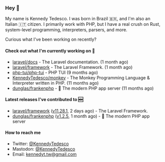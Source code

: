 ### Hey 👋

My name is Kennedy Tedesco. I was born in Brazil 🇧🇷, and I'm also an Italian 🇮🇹 citizen. I primarily work with PHP, but I have a real crush on Rust, system-level programming, interpreters, parsers, and more.

Curious what I've been working on recently?

#### Check out what I'm currently working on 🚀


- [laravel/docs](https://github.com/laravel/docs) - The Laravel documentation. (1 month ago)
- [laravel/framework](https://github.com/laravel/framework) - The Laravel Framework. (1 month ago)
- [php-tui/php-tui](https://github.com/php-tui/php-tui) - PHP TUI (9 months ago)
- [KennedyTedesco/monkey](https://github.com/KennedyTedesco/monkey) - The Monkey Programming Language &amp; Interpreter written in PHP. (11 months ago)
- [dunglas/frankenphp](https://github.com/dunglas/frankenphp) - 🧟 The modern PHP app server (11 months ago)

#### Latest releases I've contributed to 🆕


- [laravel/framework](https://github.com/laravel/framework) ([v11.28.1](https://github.com/laravel/framework/releases/tag/v11.28.1), 2 days ago) - The Laravel Framework.
- [dunglas/frankenphp](https://github.com/dunglas/frankenphp) ([v1.2.5](https://github.com/dunglas/frankenphp/releases/tag/v1.2.5), 1 month ago) - 🧟 The modern PHP app server

#### How to reach me

- Twitter: [@KennedyTedesco](https://twitter.com/KennedyTedesco)
- Mastodon: [@KennedyTedesco](https://fosstodon.org/@KennedyTedesco)
- Email: [kennedyt.tw@gmail.com](mailto://kennedyt.tw@gmail.com)
